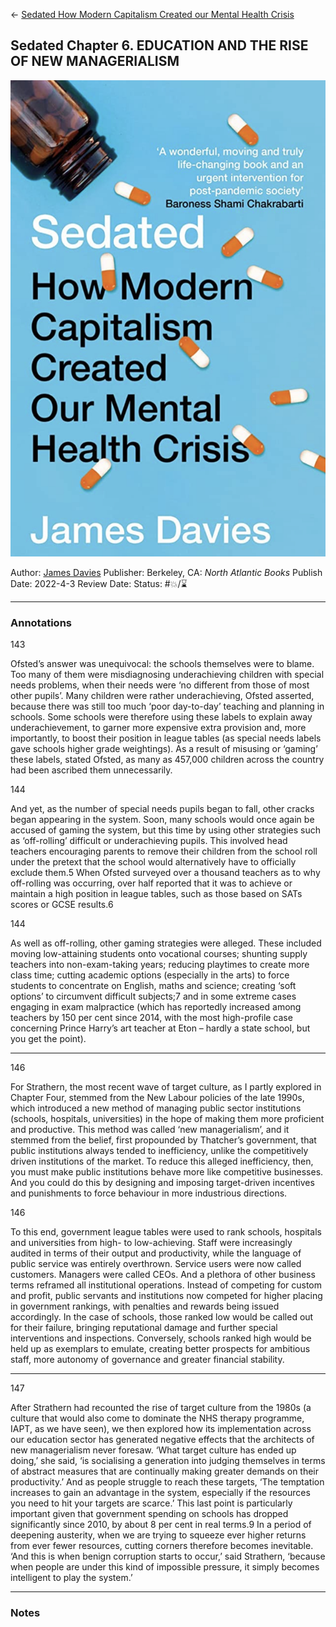 \<- [Sedated How Modern Capitalism Created our Mental Health Crisis](Sedated%20How%20Modern%20Capitalism%20Created%20our%20Mental%20Health%20Crisis.md)

## Sedated Chapter 6. EDUCATION AND THE RISE OF NEW MANAGERIALISM

[ ![150](%E2%9A%99%EF%B8%8F%20Tools/%F0%9F%93%B8%20Images/8811420B-2886-4DC6-AB85-30934C56FBCB.jpeg) ](https://www.amazon.com/Sedated-Modern-Capitalism-Created-Mental/dp/1786499878/ref=mp_s_a_1_1?crid=19489LBHXXQ45&keywords=sedated+how+modern+capitalism+created+our+mental+health+crisis&qid=1673398494&sprefix=sedated%2Caps%2C119&sr=8-1)

Author: [James Davies]()
Publisher: Berkeley, CA: *North Atlantic Books*
Publish Date: 2022-4-3
Review Date: 
Status: #💥/⌛️ 

---

### Annotations

143

Ofsted’s answer was unequivocal: the schools themselves were to blame. Too many of them were misdiagnosing underachieving children with special needs problems, when their needs were ‘no different from those of most other pupils’. Many children were rather underachieving, Ofsted asserted, because there was still too much ‘poor day-to-day’ teaching and planning in schools. Some schools were therefore using these labels to explain away underachievement, to garner more expensive extra provision and, more importantly, to boost their position in league tables (as special needs labels gave schools higher grade weightings). As a result of misusing or ‘gaming’ these labels, stated Ofsted, as many as 457,000 children across the country had been ascribed them unnecessarily.

144

And yet, as the number of special needs pupils began to fall, other cracks began appearing in the system. Soon, many schools would once again be accused of gaming the system, but this time by using other strategies such as ‘off-rolling’ difficult or underachieving pupils. This involved head teachers encouraging parents to remove their children from the school roll under the pretext that the school would alternatively have to officially exclude them.5 When Ofsted surveyed over a thousand teachers as to why off-rolling was occurring, over half reported that it was to achieve or maintain a high position in league tables, such as those based on SATs scores or GCSE results.6

144

As well as off-rolling, other gaming strategies were alleged. These included moving low-attaining students onto vocational courses; shunting supply teachers into non-exam-taking years; reducing playtimes to create more class time; cutting academic options (especially in the arts) to force students to concentrate on English, maths and science; creating ‘soft options’ to circumvent difficult subjects;7 and in some extreme cases engaging in exam malpractice (which has reportedly increased among teachers by 150 per cent since 2014, with the most high-profile case concerning Prince Harry’s art teacher at Eton – hardly a state school, but you get the point).

---

146

For Strathern, the most recent wave of target culture, as I partly explored in Chapter Four, stemmed from the New Labour policies of the late 1990s, which introduced a new method of managing public sector institutions (schools, hospitals, universities) in the hope of making them more proficient and productive. This method was called ‘new managerialism’, and it stemmed from the belief, first propounded by Thatcher’s government, that public institutions always tended to inefficiency, unlike the competitively driven institutions of the market. To reduce this alleged inefficiency, then, you must make public institutions behave more like competitive businesses. And you could do this by designing and imposing target-driven incentives and punishments to force behaviour in more industrious directions.

146

To this end, government league tables were used to rank schools, hospitals and universities from high- to low-achieving. Staff were increasingly audited in terms of their output and productivity, while the language of public service was entirely overthrown. Service users were now called customers. Managers were called CEOs. And a plethora of other business terms reframed all institutional operations. Instead of competing for custom and profit, public servants and institutions now competed for higher placing in government rankings, with penalties and rewards being issued accordingly. In the case of schools, those ranked low would be called out for their failure, bringing reputational damage and further special interventions and inspections. Conversely, schools ranked high would be held up as exemplars to emulate, creating better prospects for ambitious staff, more autonomy of governance and greater financial stability.

---

147

After Strathern had recounted the rise of target culture from the 1980s (a culture that would also come to dominate the NHS therapy programme, IAPT, as we have seen), we then explored how its implementation across our education sector has generated negative effects that the architects of new managerialism never foresaw. ‘What target culture has ended up doing,’ she said, ‘is socialising a generation into judging themselves in terms of abstract measures that are continually making greater demands on their productivity.’ And as people struggle to reach these targets, ‘The temptation increases to gain an advantage in the system, especially if the resources you need to hit your targets are scarce.’ This last point is particularly important given that government spending on schools has dropped significantly since 2010, by about 8 per cent in real terms.9 In a period of deepening austerity, when we are trying to squeeze ever higher returns from ever fewer resources, cutting corners therefore becomes inevitable. ‘And this is when benign corruption starts to occur,’ said Strathern, ‘because when people are under this kind of impossible pressure, it simply becomes intelligent to play the system.’

---

### Notes
